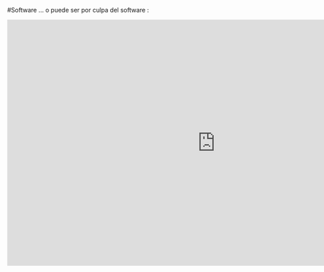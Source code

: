 #Software
... o puede ser por culpa del software :

<iframe src="https://docs.google.com/presentation/d/e/2PACX-1vTzhWebRk0_i9Lu6-ATcTK4xe-pCtEE2PWiDZ93UBH6tSmCRsqqymXp7a5qN8Sh6jlub5yBL0wsXA71/embed?start=false&loop=false&delayms=3000" frameborder="0" width="960" height="569" allowfullscreen="true" mozallowfullscreen="true" webkitallowfullscreen="true"></iframe>
